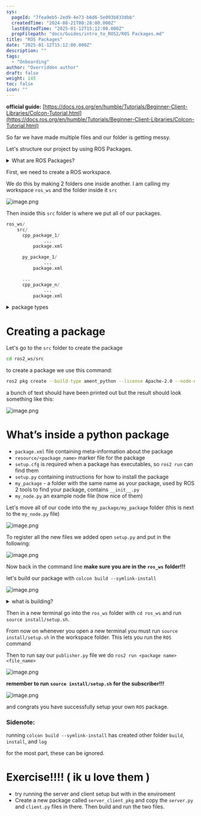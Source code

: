```yaml
---
sys:
  pageId: "7fea9eb5-2ed9-4e73-b6d6-5e093b833dbb"
  createdTime: "2024-08-21T00:28:00.000Z"
  lastEditedTime: "2025-01-12T15:12:00.000Z"
  propFilepath: "docs/Guides/intro_to_ROS2/ROS Packages.md"
title: "ROS Packages"
date: "2025-01-12T15:12:00.000Z"
description: ""
tags:
  - "Onboarding"
author: "Overridden author"
draft: false
weight: 145
toc: false
icon: ""
---
```


**official guide:** [https://docs.ros.org/en/humble/Tutorials/Beginner-Client-Libraries/Colcon-Tutorial.html](https://docs.ros.org/en/humble/Tutorials/Beginner-Client-Libraries/Colcon-Tutorial.html)

So far we have made multiple files and our folder is getting messy.

Let's structure our project by using ROS Packages.

<details>

<summary>What are ROS Packages?</summary>

ROS Packages are, as the name implies, packages of code that are highly sharable between ROS developers.

They consist of a folder, `package.xml` file, and source code

```python
      cpp_package_1/
		      ... imagine much code files here ..
          package.xml
```

</details>

First, we need to create a ROS workspace.

We do this by making 2 folders one inside another. I am calling my workspace `ros_ws` and the folder inside it `src`

![image.png](https://prod-files-secure.s3.us-west-2.amazonaws.com/d518164a-d88e-44d1-a4ee-3adb3bd8bce0/70706947-fd18-4537-a67b-e12946812d31/image.png?X-Amz-Algorithm=AWS4-HMAC-SHA256&X-Amz-Content-Sha256=UNSIGNED-PAYLOAD&X-Amz-Credential=ASIAZI2LB466UCHOYB2S%2F20250326%2Fus-west-2%2Fs3%2Faws4_request&X-Amz-Date=20250326T041028Z&X-Amz-Expires=3600&X-Amz-Security-Token=IQoJb3JpZ2luX2VjELz%2F%2F%2F%2F%2F%2F%2F%2F%2F%2FwEaCXVzLXdlc3QtMiJFMEMCIBH2Ul72JU%2FZPA6tFYvkVISuSW2r5qLyMgSffYdjG%2BY0Ah8Iur7grwtqCCj1sT4SW%2Bgwa0Izb%2B6hnTVyXLuPDEHpKv8DCCUQABoMNjM3NDIzMTgzODA1IgxfgVN1z8Tw8ynCUKkq3APMZCvMk7lIim%2F%2Fgc8K784RG855SxOmxM7pz9QotBwcO6ncoP6IXTEcSJY7rRI%2F3Kc4YeQTsOstQmKOssl1Mp4QlTD%2FLwKOeAOH9fNJOY9uDALz35DrlpaHSSEQ3tonj%2Fan3IrktgmmDtTDTib1fS3VW%2FclQ87b%2FieQ8GaxuqOuWApnF8JFmzqmoDy%2FrZMePrEKfB4NiPzRiVxgBSisPz1p25UB%2F5lRxLqz6znFNHpQb9EOh8Ouu45Jil%2BReMg9AcD5VDDng%2FwoqqKl3Pf5mUKSDOSXrNc9EzZ1ViIT7jPw6sBSBrrdOMVI3jsiwhAOzBP6qpY4Z2yoc6gCOQndYrU3wR%2FZX9R2dnKZ%2FmvZvEGjd6OkNqp8qJlO6RHcyrFS1P%2FsqYoL9t%2BA%2FDZNSkjJei6jmjmpqdHv6hfREdRQ3R9LFU3vxdvAQ6Dh1uUcd3DWHjmIYQsRbqKjgXIo4ilGSs%2B5PMjtcPcQt8VsA9MV2HsJgY%2FdWvM08CskcXktD0WOp37yCTHe5d02%2BpqKBa1R3YfIms5uKEiuDsjzhYyJmqABc4AeSFeA3whWpnPx1a0Chs3aqL9zzwYqZ1cdc7JfF%2FbXy%2FyXAWaAIUrEWYIqKH4OGKfuGH4JXFGyBjUE8zDc6o2%2FBjqnARVhNlMnnUbz9gyYanCmdTmDjtcJX8qcEy%2FedJ1BOBYRB%2BS6ZxKXv20hHnDeLCF3e01b5piUQYWLdqR9MxSGBSOm6Gh8RrME18FUg%2Fx0%2F%2BpaFJ9yO0SnIWMF9i3ENGG6kSLmPbyDE5Kmm1UTYxaBzhdUvXOunF4y%2BfUsIy4egAv8EFYdKB9bUXfpiFB6Cbcy6mRD%2F%2FXLcN4x6ZiX1qPzT6WWq68PcWEM&X-Amz-Signature=df43a31dfe1e2f57e37e18e03cc0d908f0006abcec241ad1cb8b2015b146c71c&X-Amz-SignedHeaders=host&x-id=GetObject)

Then inside this `src` folder is where we put all of our packages.

```python
ros_ws/
    src/
      cpp_package_1/
		      ...
          package.xml

      py_package_1/
		      ...
          package.xml

      ...
      cpp_package_n/
		      ...
          package.xml

```

<details>

<summary>package types</summary>

packages can be either `C++` or python.

the intern file structure is different for each but for this guide we will stick to creating python packages

</details>

# Creating a package

Let's go to the `src` folder to create the package

```bash
cd ros2_ws/src
```

to create a package we use this command:

```bash
ros2 pkg create --build-type ament_python --license Apache-2.0 --node-name my_node my_package
```

a bunch of text should have been printed out but the result should look something like this:

![image.png](https://prod-files-secure.s3.us-west-2.amazonaws.com/d518164a-d88e-44d1-a4ee-3adb3bd8bce0/e6cf1e3f-8512-4a3e-b131-079f800bf3e8/image.png?X-Amz-Algorithm=AWS4-HMAC-SHA256&X-Amz-Content-Sha256=UNSIGNED-PAYLOAD&X-Amz-Credential=ASIAZI2LB466UCHOYB2S%2F20250326%2Fus-west-2%2Fs3%2Faws4_request&X-Amz-Date=20250326T041028Z&X-Amz-Expires=3600&X-Amz-Security-Token=IQoJb3JpZ2luX2VjELz%2F%2F%2F%2F%2F%2F%2F%2F%2F%2FwEaCXVzLXdlc3QtMiJFMEMCIBH2Ul72JU%2FZPA6tFYvkVISuSW2r5qLyMgSffYdjG%2BY0Ah8Iur7grwtqCCj1sT4SW%2Bgwa0Izb%2B6hnTVyXLuPDEHpKv8DCCUQABoMNjM3NDIzMTgzODA1IgxfgVN1z8Tw8ynCUKkq3APMZCvMk7lIim%2F%2Fgc8K784RG855SxOmxM7pz9QotBwcO6ncoP6IXTEcSJY7rRI%2F3Kc4YeQTsOstQmKOssl1Mp4QlTD%2FLwKOeAOH9fNJOY9uDALz35DrlpaHSSEQ3tonj%2Fan3IrktgmmDtTDTib1fS3VW%2FclQ87b%2FieQ8GaxuqOuWApnF8JFmzqmoDy%2FrZMePrEKfB4NiPzRiVxgBSisPz1p25UB%2F5lRxLqz6znFNHpQb9EOh8Ouu45Jil%2BReMg9AcD5VDDng%2FwoqqKl3Pf5mUKSDOSXrNc9EzZ1ViIT7jPw6sBSBrrdOMVI3jsiwhAOzBP6qpY4Z2yoc6gCOQndYrU3wR%2FZX9R2dnKZ%2FmvZvEGjd6OkNqp8qJlO6RHcyrFS1P%2FsqYoL9t%2BA%2FDZNSkjJei6jmjmpqdHv6hfREdRQ3R9LFU3vxdvAQ6Dh1uUcd3DWHjmIYQsRbqKjgXIo4ilGSs%2B5PMjtcPcQt8VsA9MV2HsJgY%2FdWvM08CskcXktD0WOp37yCTHe5d02%2BpqKBa1R3YfIms5uKEiuDsjzhYyJmqABc4AeSFeA3whWpnPx1a0Chs3aqL9zzwYqZ1cdc7JfF%2FbXy%2FyXAWaAIUrEWYIqKH4OGKfuGH4JXFGyBjUE8zDc6o2%2FBjqnARVhNlMnnUbz9gyYanCmdTmDjtcJX8qcEy%2FedJ1BOBYRB%2BS6ZxKXv20hHnDeLCF3e01b5piUQYWLdqR9MxSGBSOm6Gh8RrME18FUg%2Fx0%2F%2BpaFJ9yO0SnIWMF9i3ENGG6kSLmPbyDE5Kmm1UTYxaBzhdUvXOunF4y%2BfUsIy4egAv8EFYdKB9bUXfpiFB6Cbcy6mRD%2F%2FXLcN4x6ZiX1qPzT6WWq68PcWEM&X-Amz-Signature=8e2eb5375816405bee6b15f5907d3af3eb0bc3fec2a3cb85f4731f20402fecd5&X-Amz-SignedHeaders=host&x-id=GetObject)

# What’s inside a python package

- `package.xml` file containing meta-information about the package
- `resource/<package_name>` marker file for the package
- `setup.cfg` is required when a package has executables, so `ros2 run` can find them
- `setup.py` containing instructions for how to install the package
- `my_package` - a folder with the same name as your package, used by ROS 2 tools to find your package, contains `__init__.py`
- `my_node.py` an example node file (how nice of them)

Let's move all of our code into the `my_package/my_package` folder (this is next to the `my_node.py` file)

![image.png](https://prod-files-secure.s3.us-west-2.amazonaws.com/d518164a-d88e-44d1-a4ee-3adb3bd8bce0/9ce58f11-0da9-4d3e-b86d-506a9685d378/image.png?X-Amz-Algorithm=AWS4-HMAC-SHA256&X-Amz-Content-Sha256=UNSIGNED-PAYLOAD&X-Amz-Credential=ASIAZI2LB466UCHOYB2S%2F20250326%2Fus-west-2%2Fs3%2Faws4_request&X-Amz-Date=20250326T041028Z&X-Amz-Expires=3600&X-Amz-Security-Token=IQoJb3JpZ2luX2VjELz%2F%2F%2F%2F%2F%2F%2F%2F%2F%2FwEaCXVzLXdlc3QtMiJFMEMCIBH2Ul72JU%2FZPA6tFYvkVISuSW2r5qLyMgSffYdjG%2BY0Ah8Iur7grwtqCCj1sT4SW%2Bgwa0Izb%2B6hnTVyXLuPDEHpKv8DCCUQABoMNjM3NDIzMTgzODA1IgxfgVN1z8Tw8ynCUKkq3APMZCvMk7lIim%2F%2Fgc8K784RG855SxOmxM7pz9QotBwcO6ncoP6IXTEcSJY7rRI%2F3Kc4YeQTsOstQmKOssl1Mp4QlTD%2FLwKOeAOH9fNJOY9uDALz35DrlpaHSSEQ3tonj%2Fan3IrktgmmDtTDTib1fS3VW%2FclQ87b%2FieQ8GaxuqOuWApnF8JFmzqmoDy%2FrZMePrEKfB4NiPzRiVxgBSisPz1p25UB%2F5lRxLqz6znFNHpQb9EOh8Ouu45Jil%2BReMg9AcD5VDDng%2FwoqqKl3Pf5mUKSDOSXrNc9EzZ1ViIT7jPw6sBSBrrdOMVI3jsiwhAOzBP6qpY4Z2yoc6gCOQndYrU3wR%2FZX9R2dnKZ%2FmvZvEGjd6OkNqp8qJlO6RHcyrFS1P%2FsqYoL9t%2BA%2FDZNSkjJei6jmjmpqdHv6hfREdRQ3R9LFU3vxdvAQ6Dh1uUcd3DWHjmIYQsRbqKjgXIo4ilGSs%2B5PMjtcPcQt8VsA9MV2HsJgY%2FdWvM08CskcXktD0WOp37yCTHe5d02%2BpqKBa1R3YfIms5uKEiuDsjzhYyJmqABc4AeSFeA3whWpnPx1a0Chs3aqL9zzwYqZ1cdc7JfF%2FbXy%2FyXAWaAIUrEWYIqKH4OGKfuGH4JXFGyBjUE8zDc6o2%2FBjqnARVhNlMnnUbz9gyYanCmdTmDjtcJX8qcEy%2FedJ1BOBYRB%2BS6ZxKXv20hHnDeLCF3e01b5piUQYWLdqR9MxSGBSOm6Gh8RrME18FUg%2Fx0%2F%2BpaFJ9yO0SnIWMF9i3ENGG6kSLmPbyDE5Kmm1UTYxaBzhdUvXOunF4y%2BfUsIy4egAv8EFYdKB9bUXfpiFB6Cbcy6mRD%2F%2FXLcN4x6ZiX1qPzT6WWq68PcWEM&X-Amz-Signature=839771e4f3b14e16380dd1204b8fa56a03f7f1b63eb075bde866b97a5d294143&X-Amz-SignedHeaders=host&x-id=GetObject)

To register all the new files we added open `setup.py` and put in the following:

![image.png](https://prod-files-secure.s3.us-west-2.amazonaws.com/d518164a-d88e-44d1-a4ee-3adb3bd8bce0/1cd7c262-4cae-4496-9d75-c178537d24a2/image.png?X-Amz-Algorithm=AWS4-HMAC-SHA256&X-Amz-Content-Sha256=UNSIGNED-PAYLOAD&X-Amz-Credential=ASIAZI2LB466UCHOYB2S%2F20250326%2Fus-west-2%2Fs3%2Faws4_request&X-Amz-Date=20250326T041028Z&X-Amz-Expires=3600&X-Amz-Security-Token=IQoJb3JpZ2luX2VjELz%2F%2F%2F%2F%2F%2F%2F%2F%2F%2FwEaCXVzLXdlc3QtMiJFMEMCIBH2Ul72JU%2FZPA6tFYvkVISuSW2r5qLyMgSffYdjG%2BY0Ah8Iur7grwtqCCj1sT4SW%2Bgwa0Izb%2B6hnTVyXLuPDEHpKv8DCCUQABoMNjM3NDIzMTgzODA1IgxfgVN1z8Tw8ynCUKkq3APMZCvMk7lIim%2F%2Fgc8K784RG855SxOmxM7pz9QotBwcO6ncoP6IXTEcSJY7rRI%2F3Kc4YeQTsOstQmKOssl1Mp4QlTD%2FLwKOeAOH9fNJOY9uDALz35DrlpaHSSEQ3tonj%2Fan3IrktgmmDtTDTib1fS3VW%2FclQ87b%2FieQ8GaxuqOuWApnF8JFmzqmoDy%2FrZMePrEKfB4NiPzRiVxgBSisPz1p25UB%2F5lRxLqz6znFNHpQb9EOh8Ouu45Jil%2BReMg9AcD5VDDng%2FwoqqKl3Pf5mUKSDOSXrNc9EzZ1ViIT7jPw6sBSBrrdOMVI3jsiwhAOzBP6qpY4Z2yoc6gCOQndYrU3wR%2FZX9R2dnKZ%2FmvZvEGjd6OkNqp8qJlO6RHcyrFS1P%2FsqYoL9t%2BA%2FDZNSkjJei6jmjmpqdHv6hfREdRQ3R9LFU3vxdvAQ6Dh1uUcd3DWHjmIYQsRbqKjgXIo4ilGSs%2B5PMjtcPcQt8VsA9MV2HsJgY%2FdWvM08CskcXktD0WOp37yCTHe5d02%2BpqKBa1R3YfIms5uKEiuDsjzhYyJmqABc4AeSFeA3whWpnPx1a0Chs3aqL9zzwYqZ1cdc7JfF%2FbXy%2FyXAWaAIUrEWYIqKH4OGKfuGH4JXFGyBjUE8zDc6o2%2FBjqnARVhNlMnnUbz9gyYanCmdTmDjtcJX8qcEy%2FedJ1BOBYRB%2BS6ZxKXv20hHnDeLCF3e01b5piUQYWLdqR9MxSGBSOm6Gh8RrME18FUg%2Fx0%2F%2BpaFJ9yO0SnIWMF9i3ENGG6kSLmPbyDE5Kmm1UTYxaBzhdUvXOunF4y%2BfUsIy4egAv8EFYdKB9bUXfpiFB6Cbcy6mRD%2F%2FXLcN4x6ZiX1qPzT6WWq68PcWEM&X-Amz-Signature=26cfa8c2b0d8f4a775625c7b8b57b10ca9312d0656b54c8903e8cf71b92f1a2d&X-Amz-SignedHeaders=host&x-id=GetObject)

Now back in the command line **make sure you are in the** **`ros_ws`** **folder!!!**

let's build our package with `colcon build --symlink-install`

![image.png](https://prod-files-secure.s3.us-west-2.amazonaws.com/d518164a-d88e-44d1-a4ee-3adb3bd8bce0/2f2a0d27-b173-48fd-b189-5f5c0ce65619/image.png?X-Amz-Algorithm=AWS4-HMAC-SHA256&X-Amz-Content-Sha256=UNSIGNED-PAYLOAD&X-Amz-Credential=ASIAZI2LB466UCHOYB2S%2F20250326%2Fus-west-2%2Fs3%2Faws4_request&X-Amz-Date=20250326T041028Z&X-Amz-Expires=3600&X-Amz-Security-Token=IQoJb3JpZ2luX2VjELz%2F%2F%2F%2F%2F%2F%2F%2F%2F%2FwEaCXVzLXdlc3QtMiJFMEMCIBH2Ul72JU%2FZPA6tFYvkVISuSW2r5qLyMgSffYdjG%2BY0Ah8Iur7grwtqCCj1sT4SW%2Bgwa0Izb%2B6hnTVyXLuPDEHpKv8DCCUQABoMNjM3NDIzMTgzODA1IgxfgVN1z8Tw8ynCUKkq3APMZCvMk7lIim%2F%2Fgc8K784RG855SxOmxM7pz9QotBwcO6ncoP6IXTEcSJY7rRI%2F3Kc4YeQTsOstQmKOssl1Mp4QlTD%2FLwKOeAOH9fNJOY9uDALz35DrlpaHSSEQ3tonj%2Fan3IrktgmmDtTDTib1fS3VW%2FclQ87b%2FieQ8GaxuqOuWApnF8JFmzqmoDy%2FrZMePrEKfB4NiPzRiVxgBSisPz1p25UB%2F5lRxLqz6znFNHpQb9EOh8Ouu45Jil%2BReMg9AcD5VDDng%2FwoqqKl3Pf5mUKSDOSXrNc9EzZ1ViIT7jPw6sBSBrrdOMVI3jsiwhAOzBP6qpY4Z2yoc6gCOQndYrU3wR%2FZX9R2dnKZ%2FmvZvEGjd6OkNqp8qJlO6RHcyrFS1P%2FsqYoL9t%2BA%2FDZNSkjJei6jmjmpqdHv6hfREdRQ3R9LFU3vxdvAQ6Dh1uUcd3DWHjmIYQsRbqKjgXIo4ilGSs%2B5PMjtcPcQt8VsA9MV2HsJgY%2FdWvM08CskcXktD0WOp37yCTHe5d02%2BpqKBa1R3YfIms5uKEiuDsjzhYyJmqABc4AeSFeA3whWpnPx1a0Chs3aqL9zzwYqZ1cdc7JfF%2FbXy%2FyXAWaAIUrEWYIqKH4OGKfuGH4JXFGyBjUE8zDc6o2%2FBjqnARVhNlMnnUbz9gyYanCmdTmDjtcJX8qcEy%2FedJ1BOBYRB%2BS6ZxKXv20hHnDeLCF3e01b5piUQYWLdqR9MxSGBSOm6Gh8RrME18FUg%2Fx0%2F%2BpaFJ9yO0SnIWMF9i3ENGG6kSLmPbyDE5Kmm1UTYxaBzhdUvXOunF4y%2BfUsIy4egAv8EFYdKB9bUXfpiFB6Cbcy6mRD%2F%2FXLcN4x6ZiX1qPzT6WWq68PcWEM&X-Amz-Signature=080398c1c8879f91eadbe568572c77a2fa888a55b9f2240d9d9027e72c6b386a&X-Amz-SignedHeaders=host&x-id=GetObject)

<details>

<summary>what is building?</summary>

if you are a CS major at Rose-Hulman you will learn the answer to this in CSSE132

but TLDR; is it combines all the code files into one program that can be run easily 

</details>

Then in a new terminal go into the `ros_ws` folder with `cd ros_ws` and run `source install/setup.sh`. 

From now on whenever you open a new terminal you must run `source install/setup.sh` in the workspace folder. This lets you run the `ROS` command

Then to run say our `publisher.py` file we do `ros2 run <package name> <file_name>`

![image.png](https://prod-files-secure.s3.us-west-2.amazonaws.com/d518164a-d88e-44d1-a4ee-3adb3bd8bce0/4f4b1219-3a44-4632-aa0a-ce3471699f59/image.png?X-Amz-Algorithm=AWS4-HMAC-SHA256&X-Amz-Content-Sha256=UNSIGNED-PAYLOAD&X-Amz-Credential=ASIAZI2LB466UCHOYB2S%2F20250326%2Fus-west-2%2Fs3%2Faws4_request&X-Amz-Date=20250326T041029Z&X-Amz-Expires=3600&X-Amz-Security-Token=IQoJb3JpZ2luX2VjELz%2F%2F%2F%2F%2F%2F%2F%2F%2F%2FwEaCXVzLXdlc3QtMiJFMEMCIBH2Ul72JU%2FZPA6tFYvkVISuSW2r5qLyMgSffYdjG%2BY0Ah8Iur7grwtqCCj1sT4SW%2Bgwa0Izb%2B6hnTVyXLuPDEHpKv8DCCUQABoMNjM3NDIzMTgzODA1IgxfgVN1z8Tw8ynCUKkq3APMZCvMk7lIim%2F%2Fgc8K784RG855SxOmxM7pz9QotBwcO6ncoP6IXTEcSJY7rRI%2F3Kc4YeQTsOstQmKOssl1Mp4QlTD%2FLwKOeAOH9fNJOY9uDALz35DrlpaHSSEQ3tonj%2Fan3IrktgmmDtTDTib1fS3VW%2FclQ87b%2FieQ8GaxuqOuWApnF8JFmzqmoDy%2FrZMePrEKfB4NiPzRiVxgBSisPz1p25UB%2F5lRxLqz6znFNHpQb9EOh8Ouu45Jil%2BReMg9AcD5VDDng%2FwoqqKl3Pf5mUKSDOSXrNc9EzZ1ViIT7jPw6sBSBrrdOMVI3jsiwhAOzBP6qpY4Z2yoc6gCOQndYrU3wR%2FZX9R2dnKZ%2FmvZvEGjd6OkNqp8qJlO6RHcyrFS1P%2FsqYoL9t%2BA%2FDZNSkjJei6jmjmpqdHv6hfREdRQ3R9LFU3vxdvAQ6Dh1uUcd3DWHjmIYQsRbqKjgXIo4ilGSs%2B5PMjtcPcQt8VsA9MV2HsJgY%2FdWvM08CskcXktD0WOp37yCTHe5d02%2BpqKBa1R3YfIms5uKEiuDsjzhYyJmqABc4AeSFeA3whWpnPx1a0Chs3aqL9zzwYqZ1cdc7JfF%2FbXy%2FyXAWaAIUrEWYIqKH4OGKfuGH4JXFGyBjUE8zDc6o2%2FBjqnARVhNlMnnUbz9gyYanCmdTmDjtcJX8qcEy%2FedJ1BOBYRB%2BS6ZxKXv20hHnDeLCF3e01b5piUQYWLdqR9MxSGBSOm6Gh8RrME18FUg%2Fx0%2F%2BpaFJ9yO0SnIWMF9i3ENGG6kSLmPbyDE5Kmm1UTYxaBzhdUvXOunF4y%2BfUsIy4egAv8EFYdKB9bUXfpiFB6Cbcy6mRD%2F%2FXLcN4x6ZiX1qPzT6WWq68PcWEM&X-Amz-Signature=773d7a177e6cad98e7c8b04fda6c9e6bd2d94e38a16593a7577b8e035a88a2a4&X-Amz-SignedHeaders=host&x-id=GetObject)

**remember to run** **`source install/setup.sh`** **for the subscriber!!!**

![image.png](https://prod-files-secure.s3.us-west-2.amazonaws.com/d518164a-d88e-44d1-a4ee-3adb3bd8bce0/02121119-dad4-49ec-8356-c956108b4243/image.png?X-Amz-Algorithm=AWS4-HMAC-SHA256&X-Amz-Content-Sha256=UNSIGNED-PAYLOAD&X-Amz-Credential=ASIAZI2LB466UCHOYB2S%2F20250326%2Fus-west-2%2Fs3%2Faws4_request&X-Amz-Date=20250326T041029Z&X-Amz-Expires=3600&X-Amz-Security-Token=IQoJb3JpZ2luX2VjELz%2F%2F%2F%2F%2F%2F%2F%2F%2F%2FwEaCXVzLXdlc3QtMiJFMEMCIBH2Ul72JU%2FZPA6tFYvkVISuSW2r5qLyMgSffYdjG%2BY0Ah8Iur7grwtqCCj1sT4SW%2Bgwa0Izb%2B6hnTVyXLuPDEHpKv8DCCUQABoMNjM3NDIzMTgzODA1IgxfgVN1z8Tw8ynCUKkq3APMZCvMk7lIim%2F%2Fgc8K784RG855SxOmxM7pz9QotBwcO6ncoP6IXTEcSJY7rRI%2F3Kc4YeQTsOstQmKOssl1Mp4QlTD%2FLwKOeAOH9fNJOY9uDALz35DrlpaHSSEQ3tonj%2Fan3IrktgmmDtTDTib1fS3VW%2FclQ87b%2FieQ8GaxuqOuWApnF8JFmzqmoDy%2FrZMePrEKfB4NiPzRiVxgBSisPz1p25UB%2F5lRxLqz6znFNHpQb9EOh8Ouu45Jil%2BReMg9AcD5VDDng%2FwoqqKl3Pf5mUKSDOSXrNc9EzZ1ViIT7jPw6sBSBrrdOMVI3jsiwhAOzBP6qpY4Z2yoc6gCOQndYrU3wR%2FZX9R2dnKZ%2FmvZvEGjd6OkNqp8qJlO6RHcyrFS1P%2FsqYoL9t%2BA%2FDZNSkjJei6jmjmpqdHv6hfREdRQ3R9LFU3vxdvAQ6Dh1uUcd3DWHjmIYQsRbqKjgXIo4ilGSs%2B5PMjtcPcQt8VsA9MV2HsJgY%2FdWvM08CskcXktD0WOp37yCTHe5d02%2BpqKBa1R3YfIms5uKEiuDsjzhYyJmqABc4AeSFeA3whWpnPx1a0Chs3aqL9zzwYqZ1cdc7JfF%2FbXy%2FyXAWaAIUrEWYIqKH4OGKfuGH4JXFGyBjUE8zDc6o2%2FBjqnARVhNlMnnUbz9gyYanCmdTmDjtcJX8qcEy%2FedJ1BOBYRB%2BS6ZxKXv20hHnDeLCF3e01b5piUQYWLdqR9MxSGBSOm6Gh8RrME18FUg%2Fx0%2F%2BpaFJ9yO0SnIWMF9i3ENGG6kSLmPbyDE5Kmm1UTYxaBzhdUvXOunF4y%2BfUsIy4egAv8EFYdKB9bUXfpiFB6Cbcy6mRD%2F%2FXLcN4x6ZiX1qPzT6WWq68PcWEM&X-Amz-Signature=04d36eb51782e7cd9ab8264aa71a38691d5c6d83ca8831aaafd9caaeb0ca3aa3&X-Amz-SignedHeaders=host&x-id=GetObject)

and congrats you have successfully setup your own `ROS` package.

### Sidenote:

running `colcon build --symlink-install` has created other folder `build`, `install`, and `log`

for the most part, these can be ignored.

# Exercise!!!! ( ik u love them )

- try running the server and client setup but with in the enviroment
- Create a new package called `server_client_pkg` and copy the `server.py` and `client.py` files in there. Then build and run the two files.

